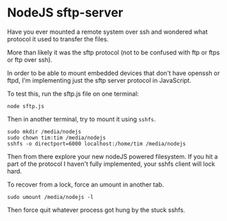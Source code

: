 # NodeJS sftp-server

Have you ever mounted a remote system over ssh and wondered what protocol it used to transfer the files.

More than likely it was the sftp protocol (not to be confused with ftp or ftps or ftp over ssh).

In order to be able to mount embedded devices that don't have openssh or ftpd, I'm implementing just the sftp server protocol in JavaScript.

To test this, run the sftp.js file on one terminal:

    node sftp.js

Then in another terminal, try to mount it using `sshfs`.

    sudo mkdir /media/nodejs
    sudo chown tim:tim /media/nodejs
    sshfs -o directport=6000 localhost:/home/tim /media/nodejs

Then from there explore your new nodeJS powered filesystem.  If you hit a part of the protocol I haven't fully implemented, your sshfs client will lock hard.

To recover from a lock, force an umount in another tab.

    sudo umount /media/nodejs -l

Then force quit whatever process got hung by the stuck sshfs.

